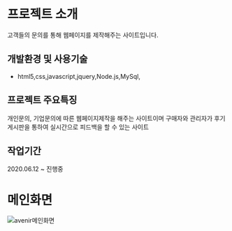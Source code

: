 # 프로젝트 소개
 고객들의 문의를 통해 웹페이지를 제작해주는 사이트입니다.
## 개발환경 및 사용기술
- html5,css,javascript,jquery,Node.js,MySql,
## 프로젝트 주요특징
개인문의, 기업문의에 따른 웹페이지제작을 해주는 사이트이며 구매자와 관리자가 후기게시판을 통하여 실시간으로 피드백을 할 수 있는 사이트
## 작업기간
2020.06.12 ~ 진행중
# 메인화면
![avenir메인화면](./avenir.avenir.png)
